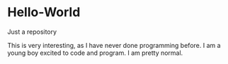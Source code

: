 # Hello-World
 Just a repository

This is very interesting, as I have never done programming before.
I am a young boy excited to code and program. I am pretty normal.
